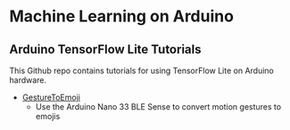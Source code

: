 # Machine Learning on Arduino
## Arduino TensorFlow Lite Tutorials

This Github repo contains tutorials for using TensorFlow Lite on Arduino hardware.

* [GestureToEmoji](GestureToEmoji/)
  * Use the Arduino Nano 33 BLE Sense to convert motion gestures to emojis
